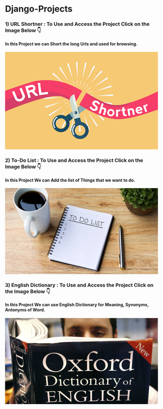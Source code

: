 # Django-Projects

### 1) URL Shortner : To Use and Access the Project Click on the Image Below 👇

#### In this Project we can Short the long Urls and used for browsing.

[![URL Shortner](urlshortner/Url%20Shortner%20image.jpg)](https://urlshortner18.herokuapp.com/)

### 2) To-Do List : To Use and Access the Project Click on the Image Below 👇

#### In this Project We can Add the list of Things that we want to do.

[![To-Do List](todolist/To-Do%20List%20Image.jpg)](https://todolist18597.herokuapp.com/)

### 3) English Dictionary : To Use and Access the Project Click on the Image Below 👇

#### In this Project We can use English Dictionary for Meaning, Synonyms, Antonyms of Word.

[![English Dictionary](englishdictionary/Dictionary%20Image.jpg)](https://englishdictionary18.herokuapp.com/)
